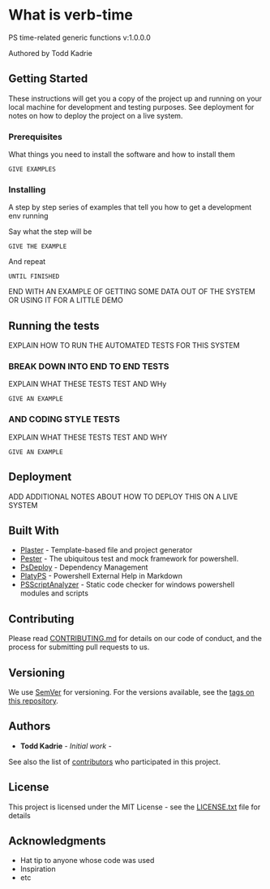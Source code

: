 # What is verb-time

PS time-related generic functions v:1.0.0.0

Authored by Todd Kadrie

## Getting Started

These instructions will get you a copy of the project up and running on your local machine for development and testing purposes. See deployment for notes on how to deploy the project on a live system.

### Prerequisites

What things you need to install the software and how to install them

```
GIVE EXAMPLES
```

### Installing

A step by step series of examples that tell you how to get a development env running

Say what the step will be

```
GIVE THE EXAMPLE
```

And repeat

```
UNTIL FINISHED
```

END WITH AN EXAMPLE OF GETTING SOME DATA OUT OF THE SYSTEM OR USING IT FOR A LITTLE DEMO

## Running the tests

EXPLAIN HOW TO RUN THE AUTOMATED TESTS FOR THIS SYSTEM

### BREAK DOWN INTO END TO END TESTS

EXPLAIN WHAT THESE TESTS TEST AND WHy

```
GIVE AN EXAMPLE
```

### AND CODING STYLE TESTS

EXPLAIN WHAT THESE TESTS TEST AND WHY

```
GIVE AN EXAMPLE
```

## Deployment

ADD ADDITIONAL NOTES ABOUT HOW TO DEPLOY THIS ON A LIVE SYSTEM

## Built With

* [Plaster](https://github.com/PowerShell/Plaster/) - Template-based file and project generator 
* [Pester](https://github.com/pester/Pester) - The ubiquitous test and mock framework for powershell.
* [PsDeploy](https://github.com/RamblingCookieMonster/PSDeploy/) - Dependency Management
* [PlatyPS](https://github.com/PowerShell/platyPS/) - Powershell External Help in Markdown
* [PSScriptAnalyzer](https://github.com/PowerShell/PSScriptAnalyzer) - Static code checker for windows powershell modules and scripts

## Contributing

Please read [CONTRIBUTING.md](https://gist.github.com/PROJECT/IDNUMBER) for details on our code of conduct, and the process for submitting pull requests to us.

## Versioning

We use [SemVer](http://semver.org/) for versioning. For the versions available, see the [tags on this repository](https://github.com/YOUR/PROJECT/TAGS). 

## Authors

* **Todd Kadrie** - *Initial work* - [](https://www.toddomation.com)

See also the list of [contributors](https://github.com/YOUR/PROJECT/contributors) who participated in this project.

## License

This project is licensed under the MIT License - see the [LICENSE.txt](LICENSE.txt) file for details

## Acknowledgments

* Hat tip to anyone whose code was used
* Inspiration
* etc
